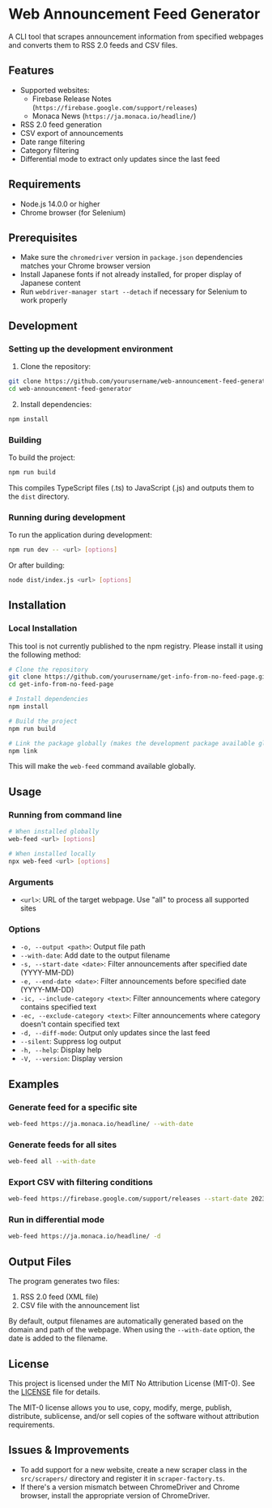 # Web Announcement Feed Generator

A CLI tool that scrapes announcement information from specified webpages and converts them to RSS 2.0 feeds and CSV files.

## Features

- Supported websites:
  - Firebase Release Notes (`https://firebase.google.com/support/releases`)
  - Monaca News (`https://ja.monaca.io/headline/`)
- RSS 2.0 feed generation
- CSV export of announcements
- Date range filtering
- Category filtering
- Differential mode to extract only updates since the last feed

## Requirements

- Node.js 14.0.0 or higher
- Chrome browser (for Selenium)

## Prerequisites

- Make sure the `chromedriver` version in `package.json` dependencies matches your Chrome browser version
- Install Japanese fonts if not already installed, for proper display of Japanese content
- Run `webdriver-manager start --detach` if necessary for Selenium to work properly

## Development

### Setting up the development environment

1. Clone the repository:
```bash
git clone https://github.com/yourusername/web-announcement-feed-generator.git
cd web-announcement-feed-generator
```

2. Install dependencies:
```bash
npm install
```

### Building

To build the project:
```bash
npm run build
```

This compiles TypeScript files (.ts) to JavaScript (.js) and outputs them to the `dist` directory.

### Running during development

To run the application during development:
```bash
npm run dev -- <url> [options]
```

Or after building:
```bash
node dist/index.js <url> [options]
```

## Installation

### Local Installation

This tool is not currently published to the npm registry. Please install it using the following method:

```bash
# Clone the repository
git clone https://github.com/yourusername/get-info-from-no-feed-page.git
cd get-info-from-no-feed-page

# Install dependencies
npm install

# Build the project
npm run build

# Link the package globally (makes the development package available globally)
npm link
```

This will make the `web-feed` command available globally.

## Usage

### Running from command line

```bash
# When installed globally
web-feed <url> [options]

# When installed locally
npx web-feed <url> [options]
```

### Arguments

- `<url>`: URL of the target webpage. Use "all" to process all supported sites

### Options

- `-o, --output <path>`: Output file path
- `--with-date`: Add date to the output filename
- `-s, --start-date <date>`: Filter announcements after specified date (YYYY-MM-DD)
- `-e, --end-date <date>`: Filter announcements before specified date (YYYY-MM-DD)
- `-ic, --include-category <text>`: Filter announcements where category contains specified text
- `-ec, --exclude-category <text>`: Filter announcements where category doesn't contain specified text
- `-d, --diff-mode`: Output only updates since the last feed
- `--silent`: Suppress log output
- `-h, --help`: Display help
- `-V, --version`: Display version

## Examples

### Generate feed for a specific site

```bash
web-feed https://ja.monaca.io/headline/ --with-date
```

### Generate feeds for all sites

```bash
web-feed all --with-date
```

### Export CSV with filtering conditions

```bash
web-feed https://firebase.google.com/support/releases --start-date 2023-01-01 --include-category important
```

### Run in differential mode

```bash
web-feed https://ja.monaca.io/headline/ -d
```

## Output Files

The program generates two files:

1. RSS 2.0 feed (XML file)
2. CSV file with the announcement list

By default, output filenames are automatically generated based on the domain and path of the webpage.
When using the `--with-date` option, the date is added to the filename.

## License

This project is licensed under the MIT No Attribution License (MIT-0). See the [LICENSE](./LICENSE) file for details.

The MIT-0 license allows you to use, copy, modify, merge, publish, distribute, sublicense, and/or sell copies of the software without attribution requirements.

## Issues & Improvements

- To add support for a new website, create a new scraper class in the `src/scrapers/` directory and register it in `scraper-factory.ts`.
- If there's a version mismatch between ChromeDriver and Chrome browser, install the appropriate version of ChromeDriver.